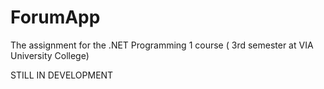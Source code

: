 # ForumApp
The assignment for the .NET Programming 1 course ( 3rd semester at VIA University College)

STILL IN DEVELOPMENT
